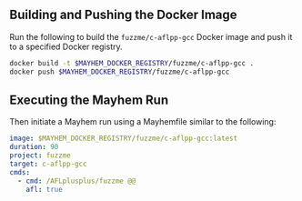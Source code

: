 ## Building and Pushing the Docker Image

Run the following to build the `fuzzme/c-aflpp-gcc` Docker image and push it to a specified Docker registry.

```sh
docker build -t $MAYHEM_DOCKER_REGISTRY/fuzzme/c-aflpp-gcc .
docker push $MAYHEM_DOCKER_REGISTRY/fuzzme/c-aflpp-gcc
```

## Executing the Mayhem Run

Then initiate a Mayhem run using a Mayhemfile similar to the following:

```yaml
image: $MAYHEM_DOCKER_REGISTRY/fuzzme/c-aflpp-gcc:latest
duration: 90
project: fuzzme
target: c-aflpp-gcc
cmds:
  - cmd: /AFLplusplus/fuzzme @@
    afl: true
```

